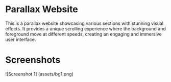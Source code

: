 # Parallax Website

This is a parallax website showcasing various sections with stunning visual effects. It provides a unique scrolling experience where the background and foreground move at different speeds, creating an engaging and immersive user interface.
  
# Screenshots

![Screenshot 1] (assets/bg1.png)